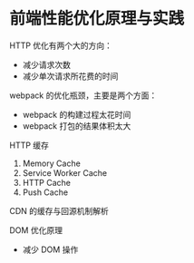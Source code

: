 # 前端性能优化原理与实践

HTTP 优化有两个大的方向：

- 减少请求次数
- 减少单次请求所花费的时间

webpack 的优化瓶颈，主要是两个方面：

- webpack 的构建过程太花时间
- webpack 打包的结果体积太大

HTTP 缓存

1. Memory Cache
2. Service Worker Cache
3. HTTP Cache
4. Push Cache

CDN 的缓存与回源机制解析

DOM 优化原理

- 减少 DOM 操作

